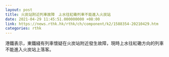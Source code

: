 ```yaml
---
layout: post
title: 火炭站附近列車故障　上水往紅磡列車不能進入火炭站
date: 2021-04-29 11:45:51.000000000 +08:00
link: https://news.rthk.hk/rthk/ch/component/k2/1588354-20210429.htm
categories: rthk
---
```


港鐵表示，東鐵綫有列車懷疑在火炭站附近發生故障，現時上水往紅磡方向的列車不能進入火炭站上落客。
